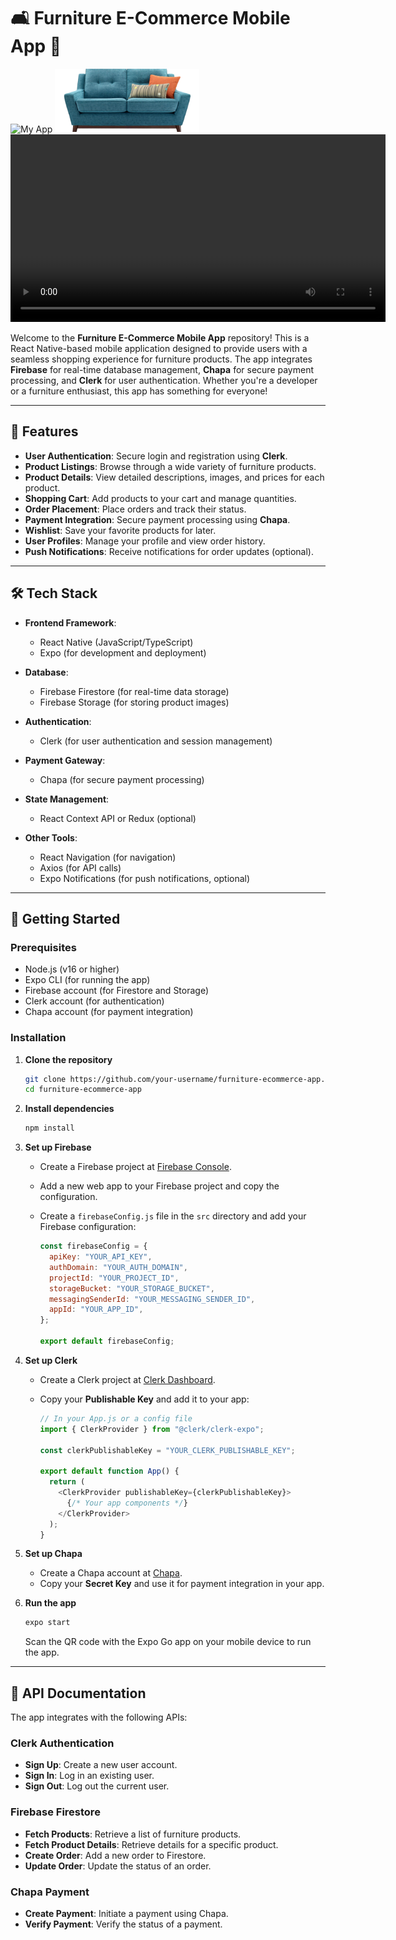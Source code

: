 # 🛋️ Furniture E-Commerce Mobile App 🚀

![My App](app/assets/images/logo/kb-furniture-high-resolution-logo-transparent.png)
![My App](app/assets/images/sofa.png)
<video src="./app/assets/video_2025-02-25_22-49-57.mp4" width="600" controls></video>


Welcome to the **Furniture E-Commerce Mobile App** repository! This is a React Native-based mobile application designed to provide users with a seamless shopping experience for furniture products. The app integrates **Firebase** for real-time database management, **Chapa** for secure payment processing, and **Clerk** for user authentication. Whether you're a developer or a furniture enthusiast, this app has something for everyone!

---

## 🌟 Features

- **User Authentication**: Secure login and registration using **Clerk**.
- **Product Listings**: Browse through a wide variety of furniture products.
- **Product Details**: View detailed descriptions, images, and prices for each product.
- **Shopping Cart**: Add products to your cart and manage quantities.
- **Order Placement**: Place orders and track their status.
- **Payment Integration**: Secure payment processing using **Chapa**.
- **Wishlist**: Save your favorite products for later.
- **User Profiles**: Manage your profile and view order history.
- **Push Notifications**: Receive notifications for order updates (optional).

---

## 🛠️ Tech Stack

- **Frontend Framework**: 
  - React Native (JavaScript/TypeScript)
  - Expo (for development and deployment)

- **Database**: 
  - Firebase Firestore (for real-time data storage)
  - Firebase Storage (for storing product images)

- **Authentication**: 
  - Clerk (for user authentication and session management)

- **Payment Gateway**: 
  - Chapa (for secure payment processing)

- **State Management**: 
  - React Context API or Redux (optional)

- **Other Tools**: 
  - React Navigation (for navigation)
  - Axios (for API calls)
  - Expo Notifications (for push notifications, optional)

---

## 🚀 Getting Started

### Prerequisites

- Node.js (v16 or higher)
- Expo CLI (for running the app)
- Firebase account (for Firestore and Storage)
- Clerk account (for authentication)
- Chapa account (for payment integration)

### Installation

1. **Clone the repository**

   ```bash
   git clone https://github.com/your-username/furniture-ecommerce-app.git
   cd furniture-ecommerce-app
   ```

2. **Install dependencies**

   ```bash
   npm install
   ```

3. **Set up Firebase**

   - Create a Firebase project at [Firebase Console](https://console.firebase.google.com/).
   - Add a new web app to your Firebase project and copy the configuration.
   - Create a `firebaseConfig.js` file in the `src` directory and add your Firebase configuration:

     ```javascript
     const firebaseConfig = {
       apiKey: "YOUR_API_KEY",
       authDomain: "YOUR_AUTH_DOMAIN",
       projectId: "YOUR_PROJECT_ID",
       storageBucket: "YOUR_STORAGE_BUCKET",
       messagingSenderId: "YOUR_MESSAGING_SENDER_ID",
       appId: "YOUR_APP_ID",
     };

     export default firebaseConfig;
     ```

4. **Set up Clerk**

   - Create a Clerk project at [Clerk Dashboard](https://dashboard.clerk.com/).
   - Copy your **Publishable Key** and add it to your app:

     ```javascript
     // In your App.js or a config file
     import { ClerkProvider } from "@clerk/clerk-expo";

     const clerkPublishableKey = "YOUR_CLERK_PUBLISHABLE_KEY";

     export default function App() {
       return (
         <ClerkProvider publishableKey={clerkPublishableKey}>
           {/* Your app components */}
         </ClerkProvider>
       );
     }
     ```

5. **Set up Chapa**

   - Create a Chapa account at [Chapa](https://dashboard.chapa.co/).
   - Copy your **Secret Key** and use it for payment integration in your app.

6. **Run the app**

   ```bash
   expo start
   ```

   Scan the QR code with the Expo Go app on your mobile device to run the app.

---

## 📄 API Documentation

The app integrates with the following APIs:

### Clerk Authentication
- **Sign Up**: Create a new user account.
- **Sign In**: Log in an existing user.
- **Sign Out**: Log out the current user.

### Firebase Firestore
- **Fetch Products**: Retrieve a list of furniture products.
- **Fetch Product Details**: Retrieve details for a specific product.
- **Create Order**: Add a new order to Firestore.
- **Update Order**: Update the status of an order.

### Chapa Payment
- **Create Payment**: Initiate a payment using Chapa.
- **Verify Payment**: Verify the status of a payment.
